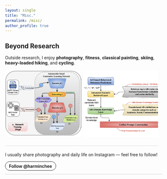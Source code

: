 ```yaml
---
layout: single
title: "Misc."
permalink: /misc/
author_profile: true
---
```


<style>
/* 链接：无下划线、蓝色（暗色自动变浅蓝） */
.page__content a { text-decoration: none !important; }
.page__content a { color: #2563eb !important; }
.page__content a:hover { color: #1d4ed8 !important; }
@media (prefers-color-scheme: dark){
  .page__content a { color: #93c5fd !important; }
  .page__content a:hover { color: #bfdbfe !important; }
}

/* Section 间距与排版 */
.misc-intro p { margin-bottom: .5rem; }

/* Follow 按钮 */
.follow-row { margin-top: .5rem; margin-bottom: .5rem; }
.follow-btn {
  display:inline-block; padding:.35rem .75rem; border-radius:9999px;
  border:1px solid #111; color:#111; background:transparent; text-decoration:none; font-weight:600;
}
.follow-btn:hover { background:#111; color:#fff; }
@media (prefers-color-scheme: dark){
  .follow-btn { border-color:#e5e7eb; color:#e5e7eb; }
  .follow-btn:hover { background:#e5e7eb; color:#111; }
}

/* -------- 照片滑动相册 -------- */
.photo-slider { display:flex; gap:.5rem; overflow-x:auto; scroll-snap-type:x mandatory; padding:.5rem 0; }
.photo-slider img { height:220px; object-fit:cover; border-radius:.5rem; flex-shrink:0; scroll-snap-align:start; }

/* 分割线 */
.section-divider { border-top:1px solid rgba(0,0,0,.15); margin:1.25rem 0; }
@media (prefers-color-scheme: dark){
  .section-divider { border-top:1px solid rgba(255,255,255,.25); }
}

/* Instagram 单帖嵌入：靠左 */
.ig-post { margin-top:.75rem; max-width:540px; margin-left:0; margin-right:0; }
</style>

## Beyond Research

<div class="misc-intro">
<p>Outside research, I enjoy <strong>photography</strong>, <strong>fitness</strong>, <strong>classical painting</strong>, <strong>skiing</strong>, <strong>heavy-loaded hiking</strong>, and <strong>cycling</strong>.</p>
</div>

<!-- 照片滑动栏 -->
<div class="photo-slider">
  <img src="/images/1.jpg" alt="photo 1">
  <img src="/images/2.jpg" alt="photo 2">
  <img src="/images/3.jpg" alt="photo 3">
  <img src="/images/4.jpg" alt="photo 4">
  <img src="/images/5.jpg" alt="photo 5">
  <img src="/images/6.jpg" alt="photo 6">
  <img src="/images/7.jpg" alt="photo 7">
  <img src="/images/8.jpg" alt="photo 8">
  <img src="/images/9.jpg" alt="photo 9">
  <img src="/images/10.jpg" alt="photo 10">
  <img src="/images/11.jpg" alt="photo 11">
  <img src="/images/12.jpg" alt="photo 12">
  <img src="/images/13.jpg" alt="photo 13">
</div>

<div class="section-divider"></div>

<p>I usually share photography and daily life on Instagram — feel free to follow!</p>
<div class="follow-row">
  <a class="follow-btn" href="https://www.instagram.com/harminchee/" target="_blank" rel="noopener">Follow @harminchee</a>
</div>

<!-- Instagram主页嵌入 (靠左) -->
<div class="ig-post">
  <blockquote class="instagram-media"
              data-instgrm-permalink="https://www.instagram.com/p/DHLoA_spOzS/?img_index=1"
              data-instgrm-version="14"
              style="background:#fff; border:0; border-radius:12px; box-shadow:0 0 0 1px rgba(0,0,0,.1),0 1px 10px rgba(0,0,0,.1);
                     margin:0; max-width:540px; width:100%;"></blockquote>
</div>
<script async src="https://www.instagram.com/embed.js"></script>
